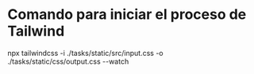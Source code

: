 # Comando para iniciar el proceso de Tailwind
npx tailwindcss -i ./tasks/static/src/input.css -o ./tasks/static/css/output.css --watch